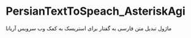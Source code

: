 # PersianTextToSpeach_AsteriskAgi
ماژول تبدیل متن فارسی به گفتار برای استریسک به کمک وب سرویس آریانا
